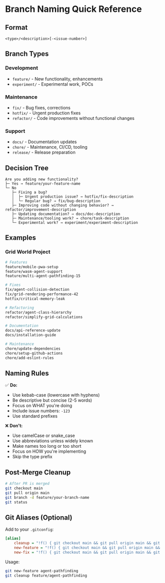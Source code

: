 # Branch Naming Quick Reference

## Format
```
<type>/<description>[-<issue-number>]
```

## Branch Types

### Development
- `feature/` - New functionality, enhancements
- `experiment/` - Experimental work, POCs

### Maintenance  
- `fix/` - Bug fixes, corrections
- `hotfix/` - Urgent production fixes
- `refactor/` - Code improvements without functional changes

### Support
- `docs/` - Documentation updates
- `chore/` - Maintenance, CI/CD, tooling
- `release/` - Release preparation

## Decision Tree

```
Are you adding new functionality?
├─ Yes → feature/your-feature-name
└─ No
   ├─ Fixing a bug?
   │  ├─ Urgent production issue? → hotfix/fix-description
   │  └─ Regular bug? → fix/bug-description
   ├─ Improving code without changing behavior? → refactor/improvement-description
   ├─ Updating documentation? → docs/doc-description
   ├─ Maintenance/tooling work? → chore/task-description
   └─ Experimental work? → experiment/experiment-description
```

## Examples

### Grid World Project
```bash
# Features
feature/mobile-pwa-setup
feature/wasm-agent-support
feature/multi-agent-pathfinding-15

# Fixes
fix/agent-collision-detection
fix/grid-rendering-performance-42
hotfix/critical-memory-leak

# Refactoring
refactor/agent-class-hierarchy
refactor/simplify-grid-calculations

# Documentation
docs/api-reference-update
docs/installation-guide

# Maintenance
chore/update-dependencies
chore/setup-github-actions
chore/add-eslint-rules
```

## Naming Rules

✅ **Do:**
- Use kebab-case (lowercase with hyphens)
- Be descriptive but concise (2-5 words)
- Focus on WHAT you're doing
- Include issue numbers: `-123`
- Use standard prefixes

❌ **Don't:**
- Use camelCase or snake_case
- Use abbreviations unless widely known
- Make names too long or too short
- Focus on HOW you're implementing
- Skip the type prefix

## Post-Merge Cleanup

```bash
# After PR is merged
git checkout main
git pull origin main
git branch -d feature/your-branch-name
git status
```

## Git Aliases (Optional)

Add to your `.gitconfig`:

```ini
[alias]
    cleanup = "!f() { git checkout main && git pull origin main && git branch -d $1; }; f"
    new-feature = "!f() { git checkout main && git pull origin main && git checkout -b feature/$1; }; f"
    new-fix = "!f() { git checkout main && git pull origin main && git checkout -b fix/$1; }; f"
```

Usage:
```bash
git new-feature agent-pathfinding
git cleanup feature/agent-pathfinding
```